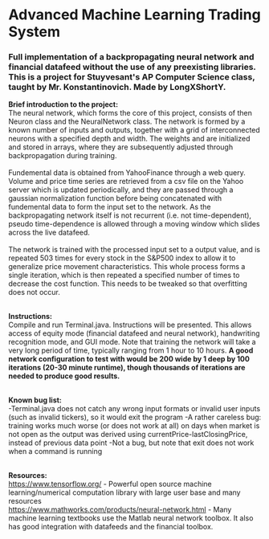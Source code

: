 # Advanced Machine Learning Trading System
<h3>Full implementation of a backpropagating neural network and financial datafeed without the use of any preexisting libraries.
This is a project for Stuyvesant's AP Computer Science class, taught by Mr. Konstantinovich. Made by LongXShortY.</h3>

<b>Brief introduction to the project:</b><br>
The neural network, which forms the core of this project, consists of then Neuron class and the NeuralNetwork class. The network is formed by a known number of inputs and outputs, together with a grid of interconnected neurons with a specified depth and width. The weights and are initialized and stored in arrays, where they are subsequently adjusted through backpropagation during training. <br> <br> 
Fundemental data is obtained from YahooFinance through a web query. Volume and price time series are retrieved from a csv file on the Yahoo server which is updated periodically, and they are passed through a gaussian normalization function before being concatenated with fundemental data to form the input set to the network. As the backpropagating network itself is not recurrent (i.e. not time-dependent), pseudo time-dependence is allowed through a moving window which slides across the live datafeed.<br><br> 
The network is trained with the processed input set to a output value, and is repeated 503 times for every stock in the S&P500 index to allow it to generalize price movement characteristics. This whole process forms a single iteration, which is then repeated a specified number of times to decrease the cost function. This needs to be tweaked so that overfitting does not occur. <br> <br> 

<b>Instructions:</b> <br>
Compile and run Terminal.java. Instructions will be presented. This allows access of equity mode (financial datafeed and neural network), handwriting recognition mode, and GUI mode. Note that training the network will take a very long period of time, typically ranging from 1 hour to 10 hours. <b>A good network configuration to test with would be 200 wide by 1 deep by 100 iterations (20-30 minute runtime), though thousands of iterations are needed to produce good results.</b><br><br>

<b>Known bug list:</b> <br> 
-Terminal.java does not catch any wrong input formats or invalid user inputs (such as invalid tickers), so it would exit the program
-A rather careless bug: training works much worse (or does not work at all) on days when market is not open as the output was derived using currentPrice-lastClosingPrice, instead of previous data point
-Not a bug, but note that exit does not work when a command is running <br><br>

<b>Resources:</b><br>
https://www.tensorflow.org/ - Powerful open source machine learning/numerical computation library with large user base and many resources <br>
https://www.mathworks.com/products/neural-network.html - Many machine learning textbooks use the Matlab neural network toolbox. It also has good integration with datafeeds and the financial toolbox. <br> 
